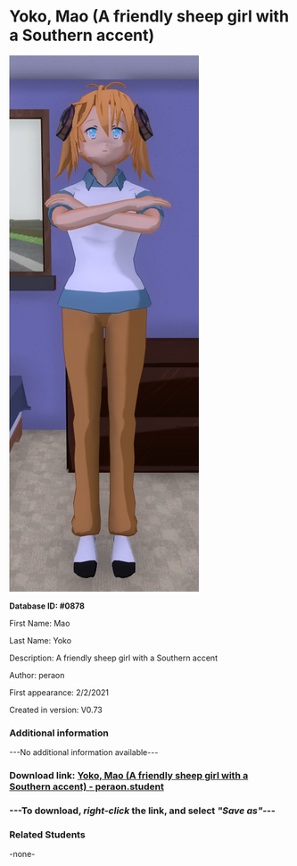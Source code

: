# Yoko, Mao (A friendly sheep girl with a Southern accent)

<img src="../../Files/Images/Yoko, Mao (A friendly sheep girl with a Southern accent).png" title="Yoko, Mao (A friendly sheep girl with a Southern accent) - peraon">

**Database ID: #0878**

First Name: Mao

Last Name: Yoko

Description: A friendly sheep girl with a Southern accent

Author: peraon

First appearance: 2/2/2021

Created in version: V0.73

### Additional information

---No additional information available---

### Download link: <a href="https://raw.githubusercontent.com/Arbiter1223/Daigaku-Gurashi-Custom-Students/master/Files/Student%20Files/Yoko%2C%20Mao%20(A%20friendly%20sheep%20girl%20with%20a%20Southern%20accent)%20-%20peraon.student">Yoko, Mao (A friendly sheep girl with a Southern accent) - peraon.student</a>

### ---**To download, _right-click_ the link, and select _"Save as"_**---

### Related Students

-none-
